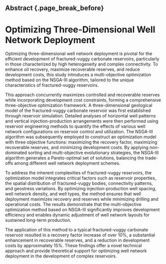 ## Abstract {.page_break_before}

# Optimizing Three-Dimensional Well Network Deployment

Optimizing three-dimensional well network deployment is pivotal for the efficient development of fractured-vuggy carbonate reservoirs, particularly in those characterized by high heterogeneity and complex connectivity. To enhance oil recovery, maximize recoverable reserves, and reduce development costs, this study introduces a multi-objective optimization method based on the NSGA-III algorithm, tailored to the unique characteristics of fractured-vuggy reservoirs.

This approach concurrently maximizes controlled and recoverable reserves while incorporating development cost constraints, forming a comprehensive three-objective optimization framework. A three-dimensional geological model of the fractured-vuggy carbonate reservoir was first established through reservoir simulation. Detailed analyses of horizontal well patterns and vertical injection-production arrangements were then performed using reservoir engineering methods to quantify the effects of various well network configurations on reservoir control and utilization. The NSGA-III algorithm was subsequently employed to construct an optimization model with three objective functions: maximizing the recovery factor, maximizing recoverable reserves, and minimizing development costs. By applying non-dominated sorting and multi-objective evolutionary strategies, the NSGA-III algorithm generates a Pareto-optimal set of solutions, balancing the trade-offs among different well network deployment schemes.

To address the inherent complexities of fractured-vuggy reservoirs, the optimization model integrates critical factors such as reservoir properties, the spatial distribution of fractured-vuggy bodies, connectivity patterns, and geostress variations. By optimizing injection-production well spacing, well network density, and well types, the method ensures that well deployment maximizes recovery and reserves while minimizing drilling and operational costs. The results demonstrate that the multi-objective optimization method based on NSGA-III significantly improves development efficiency and enables dynamic adjustment of well network layouts for sustained long-term production.

The application of this method to a typical fractured-vuggy carbonate reservoir resulted in a recovery factor increase of over 10%, a substantial enhancement in recoverable reserves, and a reduction in development costs by approximately 15%. These findings offer a novel technical approach and provide theoretical support for optimizing well network deployment in the development of complex reservoirs.


